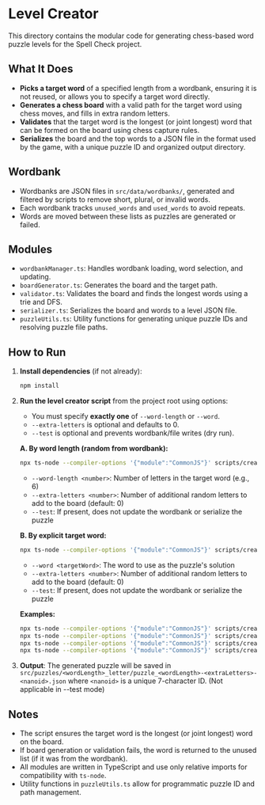 # Level Creator

This directory contains the modular code for generating chess-based word puzzle levels for the Spell Check project.

## What It Does
- **Picks a target word** of a specified length from a wordbank, ensuring it is not reused, or allows you to specify a target word directly.
- **Generates a chess board** with a valid path for the target word using chess moves, and fills in extra random letters.
- **Validates** that the target word is the longest (or joint longest) word that can be formed on the board using chess capture rules.
- **Serializes** the board and the top words to a JSON file in the format used by the game, with a unique puzzle ID and organized output directory.

## Wordbank
- Wordbanks are JSON files in `src/data/wordbanks/`, generated and filtered by scripts to remove short, plural, or invalid words.
- Each wordbank tracks `unused_words` and `used_words` to avoid repeats.
- Words are moved between these lists as puzzles are generated or failed.

## Modules
- `wordbankManager.ts`: Handles wordbank loading, word selection, and updating.
- `boardGenerator.ts`: Generates the board and the target path.
- `validator.ts`: Validates the board and finds the longest words using a trie and DFS.
- `serializer.ts`: Serializes the board and words to a level JSON file.
- `puzzleUtils.ts`: Utility functions for generating unique puzzle IDs and resolving puzzle file paths.

## How to Run

1. **Install dependencies** (if not already):
   ```sh
   npm install
   ```

2. **Run the level creator script** from the project root using options:

   - You must specify **exactly one** of `--word-length` or `--word`.
   - `--extra-letters` is optional and defaults to 0.
   - `--test` is optional and prevents wordbank/file writes (dry run).

   **A. By word length (random from wordbank):**
   ```sh
   npx ts-node --compiler-options '{"module":"CommonJS"}' scripts/create_level.ts --word-length <number> [--extra-letters <number>] [--test]
   ```
   - `--word-length <number>`: Number of letters in the target word (e.g., 6)
   - `--extra-letters <number>`: Number of additional random letters to add to the board (default: 0)
   - `--test`: If present, does not update the wordbank or serialize the puzzle

   **B. By explicit target word:**
   ```sh
   npx ts-node --compiler-options '{"module":"CommonJS"}' scripts/create_level.ts --word <targetWord> [--extra-letters <number>] [--test]
   ```
   - `--word <targetWord>`: The word to use as the puzzle's solution
   - `--extra-letters <number>`: Number of additional random letters to add to the board (default: 0)
   - `--test`: If present, does not update the wordbank or serialize the puzzle

   **Examples:**
   ```sh
   npx ts-node --compiler-options '{"module":"CommonJS"}' scripts/create_level.ts --word-length 6
   npx ts-node --compiler-options '{"module":"CommonJS"}' scripts/create_level.ts --word-length 5 --extra-letters 2
   npx ts-node --compiler-options '{"module":"CommonJS"}' scripts/create_level.ts --word CHESS
   npx ts-node --compiler-options '{"module":"CommonJS"}' scripts/create_level.ts --word CHESS --extra-letters 2 --test
   ```

3. **Output**: The generated puzzle will be saved in `src/puzzles/<wordLength>_letter/puzzle_<wordLength>-<extraLetters>-<nanoid>.json` where `<nanoid>` is a unique 7-character ID. (Not applicable in --test mode)

## Notes
- The script ensures the target word is the longest (or joint longest) word on the board.
- If board generation or validation fails, the word is returned to the unused list (if it was from the wordbank).
- All modules are written in TypeScript and use only relative imports for compatibility with `ts-node`.
- Utility functions in `puzzleUtils.ts` allow for programmatic puzzle ID and path management.